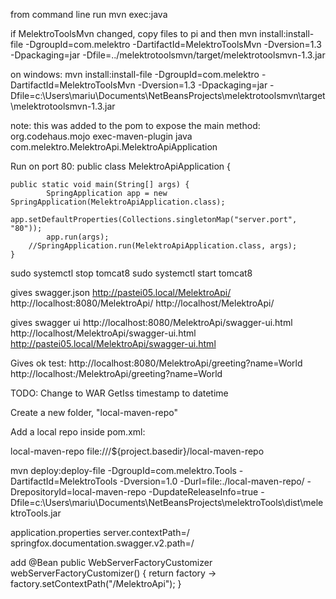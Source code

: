 from command line run 
mvn exec:java

if MelektroToolsMvn changed, copy files to pi and then
mvn install:install-file -DgroupId=com.melektro -DartifactId=MelektroToolsMvn -Dversion=1.3 -Dpackaging=jar -Dfile=../melektrotoolsmvn/target/melektrotoolsmvn-1.3.jar

on windows:
mvn install:install-file -DgroupId=com.melektro -DartifactId=MelektroToolsMvn -Dversion=1.3 -Dpackaging=jar -Dfile=c:\Users\mariu\Documents\NetBeansProjects\melektrotoolsmvn\target\melektrotoolsmvn-1.3.jar

note: this was added to the pom to expose the main method:
    <build>
        <plugins>
            <plugin>
                <groupId>org.codehaus.mojo</groupId>
                <artifactId>exec-maven-plugin</artifactId>
                <executions>
                    <execution>
                        <goals>
                            <goal>java</goal>
                        </goals>
                    </execution>
                </executions>
                <configuration>
                    <mainClass>com.melektro.MelektroApi.MelektroApiApplication</mainClass>
                    <!--arguments>
                        <argument>foo</argument>
                        <argument>bar</argument>
                    </arguments-->
                </configuration>
            </plugin>        
        </plugins>
    </build>


Run on port 80:
  public class MelektroApiApplication {

	public static void main(String[] args) {
            SpringApplication app = new SpringApplication(MelektroApiApplication.class);
            app.setDefaultProperties(Collections.singletonMap("server.port", "80"));
            app.run(args);
		//SpringApplication.run(MelektroApiApplication.class, args);
	}
	
sudo systemctl stop tomcat8
sudo systemctl start tomcat8
	
gives swagger.json
http://pastei05.local/MelektroApi/
http://localhost:8080/MelektroApi/
http://localhost/MelektroApi/

gives swagger ui
http://localhost:8080/MelektroApi/swagger-ui.html
http://localhost/MelektroApi/swagger-ui.html
http://pastei05.local/MelektroApi/swagger-ui.html

Gives ok test:
http://localhost:8080/MelektroApi/greeting?name=World
http://localhost:/MelektroApi/greeting?name=World

TODO: Change to WAR
      GetIss timestamp to datetime  


Create a new folder, "local-maven-repo"

Add a local repo inside pom.xml:

<repositories>
    <repository>
        <id>local-maven-repo</id>
        <url>file:///${project.basedir}/local-maven-repo</url>
    </repository>
</repositories>

mvn deploy:deploy-file -DgroupId=com.melektro.Tools -DartifactId=MelektroTools -Dversion=1.0 -Durl=file:./local-maven-repo/ -DrepositoryId=local-maven-repo -DupdateReleaseInfo=true -Dfile=c:\Users\mariu\Documents\NetBeansProjects\melektroTools\dist\melektroTools.jar



application.properties
server.contextPath=/
springfox.documentation.swagger.v2.path=/

add
    @Bean
    public WebServerFactoryCustomizer<ConfigurableServletWebServerFactory>
            webServerFactoryCustomizer() {
        return factory -> factory.setContextPath("/MelektroApi");
    }
